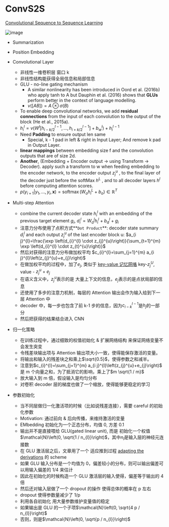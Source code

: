 # ConvS2S

[Convolutional Sequence to Sequence Learning](https://github.com/iofu728/PaperRead/blob/master/paper/NLP/Summarization/ConvS2S.pdf)

![image](https://cdn.nlark.com/yuque/0/2019/png/104214/1557313940009-50533623-d8c6-4b49-85d7-f0c4c8438fe9.png)

- Summarization
- Position Embedding
- Convolutional Layer

  - 非线性一维卷积层 窗口 k
  - 非线性结构能获得全局信息和局部信息
  - GLU - no-line gating mechanism
    - A similar nonlinearity has been introduced in Oord et al. (2016b) who apply tanh to A but Dauphin et al. (2016) shows that **GLUs** perform better in the context of language modelling.
    - $v([A B])=A \otimes \sigma(B)$
  - To enable deep convolutional networks, we add **residual connections** from the input of each convolution to the output of the block (He et al., 2015a).
  - $h_{i}^{l}=v\left(W^{l}\left[h_{i-k / 2}^{l-1}, \ldots, h_{i+k / 2}^{l-1}\right]+b_{w}^{l}\right)+h_{i}^{l-1}$
  - Need **Padding** to ensure output len same
    - Special, k - 1 pad in left & right in Input Layer; And remove k pad in Output Layer.
  - **linear mappings** between embedding size f and the convolution outputs that are of size 2d.
  - **Another**, (Embedding + Encoder output -> using Transform -> Decoder). apply such a transform to w when feeding embedding to the encoder network, to the encoder output $z_j^u$ , to the final layer of the decoder just before the softMax $h^L$ , and to all decoder layers $h^l$ before computing attention scores.
  - $p\left(y_{i+1} | y_{1}, \ldots, y_{i}, \mathbf{x}\right)=\operatorname{softmax}\left(W_{o} h_{i}^{L}+b_{o}\right) \in \mathbb{R}^{T}$

- Multi-step Attention
  - combine the current decoder state $h_i^l$ with an embedding of the previous target element $g_i$, $d_{i}^{l}=W_{d}^{l} h_{i}^{l}+b_{d}^{l}+g_{i}$
  - 注意力分布使用了点积方式**`Dot Product`**: decoder state summary $d_i^l$ and each output $z_j^u$ of the last encoder block u: $a_{i j}^{l}=\frac{\exp \left(d_{i}^{l} \cdot z_{j}^{u}\right)}{\sum_{t=1}^{m} \exp \left(d_{i}^{l} \cdot z_{t}^{u}\right)}$
  - 然后对获得的注意力分布做加权平均 $c_{i}^{l}=\sum_{j=1}^{m} a_{i j}^{l}\left(z_{j}^{u}+e_{j}\right)$
  - 在做加权平均的过程中，加了$e_j$, 类似于 [key-value 记忆网咯](https://arxiv.org/pdf/1606.03126.pdf) key-$z_j^U$, value - $z_j^u+e_j$
  - 在语义含义中，$z_j^u$表示的是 大量上下文的信息，$e_j$表示的是点状局部的信息
  - 还使用了多步的注意力机制，每层的 Attention 输出会作为输入给到下一层 Attention 中
  - decoder 中，每一步也包含了前 k-1 步的信息，因为$c_{i-k}^{l-1}$是$h_j$的一部分
  - 然后把获得的结果结合进入 CNN
- 归一化策略
  - 在训练过程中，通过细致的权值初始化 & 扩展网络结构 来保证网络变量不会发生突变
  - 令残差块输出项与 Attention 输出项大小一致，使得能保存激活的变量。
  - 将输出和输入的残差块之和乘上$\sqrt{0.5}$，使得参数之和减半。
  - 注意到$c_{i}^{l}=\sum_{j=1}^{m} a_{i j}^{l}\left(z_{j}^{u}+e_{j}\right)$ 是 m 个向量之和，为了抵消它的影响，乘上了$m \sqrt{1 / m}$
  - 放大输入到 m 倍，假设输入是均匀分布
  - 对卷积 decoder 层的梯度也做了一个缩放，使得能够更稳定的学习
- 参数初始化
  - 当不同层做归一化激活项的时候（比如说残差连接），需要 careful 的初始化参数
  - Motivation: 通过前向 & 后向传播，来维持激活的变量
  - EMbedding 初始化为一个正态分布，均值 0, 方差 0.1
  - 输出并不是直接喂给 GLU(gated linear unit), 而是 初始化一个权值$\mathcal{N}\left(0, \sqrt{1 / n_{l}}\right)$，其中$n_{l}$是输入层的神经元连接数
  - 在 GLU 激活层之后，文章用了一个 适应推到过程 [adapting the derivations](http://proceedings.mlr.press/v9/glorot10a/glorot10a.pdf) 的 scheme
  - 如果 GLU 输入分布是一个均值为 0，偏差较小的分布，则可以输出偏差可以用输入偏差的 1/4 来估计
  - 因此在初始化的时候构造一个 GLU 激活层的输入使得，偏差等于输出的 4 倍
  - 然后还对输入层做了一个 dropout 的操作 使得总体的概率在 p 左右
  - dropout 使得参数量减少了 1/p
  - 利用各自初始化 用大量参数维护变量值的稳定
  - 如果输出是 GLU 的一个子项$\mathcal{N}\left(0, \sqrt{4 p / n_{l}}\right)$
  - 否则，则是$\mathcal{N}\left(0, \sqrt{p / n_{l}}\right)$
